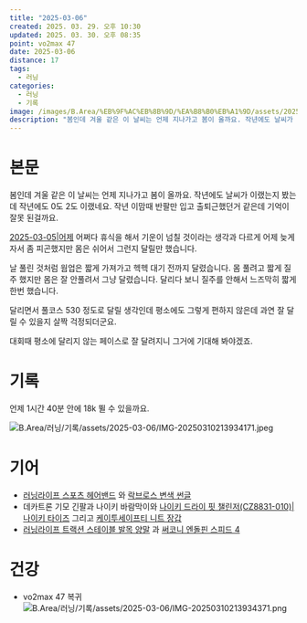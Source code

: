 ```yaml
---
title: "2025-03-06"
created: 2025. 03. 29. 오후 10:30
updated: 2025. 03. 30. 오후 08:35
point: vo2max 47
date: 2025-03-06
distance: 17
tags:
  - 러닝
categories:
  - 러닝
  - 기록
image: /images/B.Area/%EB%9F%AC%EB%8B%9D/%EA%B8%B0%EB%A1%9D/assets/2025-03-06/IMG-20250310213934171.jpeg
description: "봄인데 겨울 같은 이 날씨는 언제 지나가고 봄이 올까요. 작년에도 날씨가 이랬는지 봤는데 작년에도 0도 2도 이랬네요. 작년 이맘때 반팔만 입고 출퇴근했던거 같은데 기억이 잘못 된걸까요. 2025-03-05|어제 어쩌다 휴식을 해서 기운이 넘칠 것이라는 생각과 다르게 어제 늦게 자서 좀"
---
```


# 본문

봄인데 겨울 같은 이 날씨는 언제 지나가고 봄이 올까요. 작년에도 날씨가 이랬는지 봤는데 작년에도 0도 2도 이랬네요. 작년 이맘때 반팔만 입고 출퇴근했던거 같은데 기억이 잘못 된걸까요.

[2025-03-05|어제](/posts/2025-03-05|어제) 어쩌다 휴식을 해서 기운이 넘칠 것이라는 생각과 다르게 어제 늦게 자서 좀 피곤했지만 몸은 쉬어서 그런지 달릴만 했습니다.

날 풀린 것처럼 웜업은 짧게 가져가고 헥헥 대기 전까지 달렸습니다. 몸 풀려고 짧게 질주 했지만 몸은 잘 안풀려서 그냥 달렸습니다. 달리다 보니 질주를 안해서 느즈막히 짧게 한번 했습니다.

달리면서 풀코스 530 정도로 달릴 생각인데 평소에도 그렇게 편하지 않은데 과연 잘 달릴 수 있을지 살짝 걱정되더군요.

대회때 평소에 달리지 않는 페이스로 잘 달려지니 그거에 기대해 봐야겠죠.

# 기록

언제 1시간 40분 안에 18k 뛸 수 있을까요.

![B.Area/러닝/기록/assets/2025-03-06/IMG-20250310213934171.jpeg](/images/B.Area/%EB%9F%AC%EB%8B%9D/%EA%B8%B0%EB%A1%9D/assets/2025-03-06/IMG-20250310213934171.jpeg)

# 기어

- [러닝라이프 스포츠 헤어밴드](/posts/러닝라이프-스포츠-헤어밴드) 와 [락브로스 변색 썬글](/posts/락브로스-변색-썬글)
- 데카트론 기모 긴팔과 나이키 바람막이와 [나이키 드라이 핏 챌린저(CZ8831-010)|나이키 타이즈](/posts/나이키-드라이-핏-챌린저(cz8831-010)|나이키-타이즈) 그리고 [케이투세이프티 니트 장갑](/posts/케이투세이프티-니트-장갑)
- [러닝라이프 트랙션 스테이블 발목 양말](/posts/러닝라이프-트랙션-스테이블-발목-양말) 과 [써코니 엔돌핀 스피드 4](/posts/써코니-엔돌핀-스피드-4)

# 건강

- vo2max 47 복귀
![B.Area/러닝/기록/assets/2025-03-06/IMG-20250310213934371.png](/images/B.Area/%EB%9F%AC%EB%8B%9D/%EA%B8%B0%EB%A1%9D/assets/2025-03-06/IMG-20250310213934371.png)
